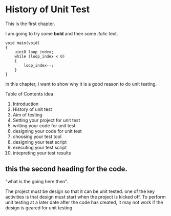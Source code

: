 # History of Unit Test
This is the first chapter.

I am going to try some **bold** and then some *italic* text.


	void main(void)
	{
		uint8 loop_index;
		while (loop_index < 0)
		{
			loop_index--;
		}
	}

	
In this chapter, I want to show why it is a good reason to do unit testing.


Table of Contents idea

1. Introduction
2. History of unit test
9. Aim of testing
3. Setting your project for unit test
1. writing your code for unit test
1. designing your code for unit test
1. choosing your test tool
1. designing your test script
2. executing your test script
3. intepreting your test results

## this the second heading for the code.

"what is the going here then".


The project must be design so that it can be unit tested. one of the key activities is that design must start when the project is kicked off. To perform unit testing at a later date after the code has created, it may not work if the design is geared for unit testing. 